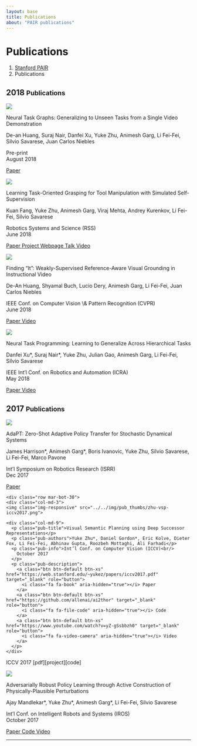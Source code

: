 ```yaml
---
layout: base
title: Publications
about: "PAIR publications"
---
```

<!-- Page Content -->
<div class="container">

  <!-- Page Heading/Breadcrumbs -->
  <div class="row">
    <div class="col-lg-12">
      <h1 class="page-header">Publications
        <small></small>
      </h1>
      <ol class="breadcrumb">
        <li><a href="index.php">Stanford PAIR</a></li>
        <li class="active">Publications</li>
      </ol>
    </div>
  </div>
  
  <div class="row">
    <div class="col-lg-12">
      <h2 class="section-header-first">2018 <small>Publications</small></h2>
    </div>
  </div>

  <div class="row mar-bot-30">
    <div class="col-md-3">
    <img class="img-responsive" src="../../img/pub_thumbs/huang2018ntg.jpg">
    </div>
    <div class="col-md-9">
      <p class="pub-title"> Neural Task Graphs: Generalizing to Unseen Tasks from a Single Video Demonstration</p>
      <p class="pub-authors">De-an Huang, Suraj Nair, Danfei Xu, Yuke Zhu, Animesh Garg, Li Fei-Fei, Silvio Savarese, Juan Carlos Niebles</p>
      <p class="pub-info">Pre-print<br/>
        August 2018
      </p>
      <p class="pub-description">
        <a class="btn btn-default btn-xs" href="https://arxiv.org/abs/1807.03480" target="_blank" role="button">
          <i class="fa fa-book" aria-hidden="true"></i> Paper
        </a>
      </p>
    </div>
  </div>


  <div class="row mar-bot-30">
    <div class="col-md-3">
    <img class="img-responsive" src="../../img/pub_thumbs/fang2018tog.png">
    </div>
    <div class="col-md-9">
      <p class="pub-title">Learning Task-Oriented Grasping for Tool Manipulation with Simulated Self-Supervision</p>
      <p class="pub-authors">Kuan Fang, Yuke Zhu, Animesh Garg, Viraj Mehta, Andrey Kurenkov, Li Fei-Fei, Silvio Savarese</p>
      <p class="pub-info">Robotics Systems and Science (RSS) <br/>
        June 2018
      </p>
      <p class="pub-description">
        <a class="btn btn-default btn-xs" href="https://arxiv.org/abs/1806.09266" target="_blank" role="button">
          <i class="fa fa-book" aria-hidden="true"></i> Paper
        </a>
        <a class="btn btn-default btn-xs" href="https://sites.google.com/view/task-oriented-grasp" target="_blank" role="button">
          <i class="fa fa-users" aria-hidden="true"></i> Project Webpage
        </a>
        <a class="btn btn-default btn-xs" href="https://youtu.be/v0ErAR8Dwy8?t=43s" target="_blank" role="button">
          <i class="fa fa-video-camera" aria-hidden="true"></i> Talk Video
        </a>
      </p>
    </div>
  </div>

  <div class="row mar-bot-30">
    <div class="col-md-3">
    <img class="img-responsive" src="../../img/pub_thumbs/huang2918findingit.jpg">
    </div>
    <div class="col-md-9">
      <p class="pub-title">Finding “It”: Weakly-Supervised Reference-Aware Visual Grounding in Instructional Video</p>
      <p class="pub-authors">De-An Huang, Shyamal Buch, Lucio Dery, Animesh Garg, Li Fei-Fei, Juan Carlos Niebles</p>
      <p class="pub-info">IEEE Conf. on Computer Vision \& Pattern Recognition (CVPR)<br/>
        June 2018
      </p>
      <p class="pub-description">
        <a class="btn btn-default btn-xs" href="http://openaccess.thecvf.com/content_cvpr_2018/papers/Huang_Finding_It_Weakly-Supervised_CVPR_2018_paper.pdf" target="_blank" role="button">
          <i class="fa fa-book" aria-hidden="true"></i> Paper
        </a>
        <a class="btn btn-default btn-xs" href="https://youtu.be/GBo4sFNzhtU?t=23m30s" target="_blank" role="button">
          <i class="fa fa-video-camera" aria-hidden="true"></i> Video
        </a>
      </p>
    </div>
  </div>
  
  <div class="row mar-bot-30">
    <div class="col-md-3">
    <img class="img-responsive" src="../../img/pub_thumbs/xu-ntp-icra18.jpg">
    </div>
    <div class="col-md-9">
      <p class="pub-title">Neural Task Programming: Learning to Generalize Across Hierarchical Tasks</p>
      <p class="pub-authors">Danfei Xu*, Suraj Nair*, Yuke Zhu, Julian Gao, Animesh Garg, Li Fei-Fei, Silvio Savarese</p>
      <p class="pub-info">IEEE Int’l Conf. on Robotics and Automation (ICRA)<br/>
        May 2018
      </p>
      <p class="pub-description">
        <a class="btn btn-default btn-xs" href="https://arxiv.org/abs/1710.01813" target="_blank" role="button">
          <i class="fa fa-book" aria-hidden="true"></i> Paper
        </a>
        <a class="btn btn-default btn-xs" href="https://www.youtube.com/watch?v=THq7I7C5rkk&feature=youtu.be" target="_blank" role="button">
          <i class="fa fa-video-camera" aria-hidden="true"></i> Video
        </a>
      </p>
    </div>
  </div>

  <div class="row">
    <div class="col-lg-12">
      <h2 class="section-header-first">2017 <small>Publications</small></h2>
    </div>
  </div>

  <div class="row mar-bot-30">
    <div class="col-md-3">
    <img class="img-responsive" src="../../img/pub_thumbs/harrison-isrr17-adapt.png">
    </div>
    <div class="col-md-9">
      <p class="pub-title">AdaPT: Zero-Shot Adaptive Policy Transfer for Stochastic Dynamical Systems</p>
      <p class="pub-authors">James Harrison*, Animesh Garg*, Boris Ivanovic, Yuke Zhu, Silvio Savarese, Li Fei-Fei, Marco Pavone</p>
      <p class="pub-info">Int’l Symposium on Robotics Research (ISRR)<br/>
        Dec 2017
      </p>
      <p class="pub-description">
        <a class="btn btn-default btn-xs" href="https://arxiv.org/abs/1707.04674" target="_blank" role="button">
          <i class="fa fa-book" aria-hidden="true"></i> Paper
        </a>
      </p>
    </div>
  </div>
  
  
    <div class="row mar-bot-30">
    <div class="col-md-3">
    <img class="img-responsive" src="../../img/pub_thumbs/zhu-vsp-iccv2017.png">
    
    <div class="col-md-9">
      <p class="pub-title">Visual Semantic Planning using Deep Successor Representations</p>
      <p class="pub-authors">Yuke Zhu*, Daniel Gordon*, Eric Kolve, Dieter Fox, Li Fei-Fei, Abhinav Gupta, Roozbeh Mottaghi, Ali Farhadi</p>
      <p class="pub-info">Int’l Conf. on Computer Vision (ICCV)<br/>
        October 2017
      </p>
      <p class="pub-description">
        <a class="btn btn-default btn-xs" href="https://web.stanford.edu/~yukez/papers/iccv2017.pdf" target="_blank" role="button">
          <i class="fa fa-book" aria-hidden="true"></i> Paper
        </a>
        <a class="btn btn-default btn-xs" href="https://github.com/allenai/ai2thor" target="_blank" role="button">
          <i class="fa fa-file-code" aria-hidden="true"></i> Code
        </a>
        <a class="btn btn-default btn-xs" href="https://www.youtube.com/watch?v=yZ-gSsbbzh0" target="_blank" role="button">
          <i class="fa fa-video-camera" aria-hidden="true"></i> Video
        </a>
      </p>
    </div>
  </div>


ICCV 2017
[pdf][project][code]

  
  <div class="row mar-bot-30">
    <div class="col-md-3">
    <img class="img-responsive" src="../../img/pub_thumbs/mandlekar-arpl-iros17.png">
    </div>
    <div class="col-md-9">
      <p class="pub-title">Adversarially Robust Policy Learning through Active Construction of Physically-Plausible Perturbations</p>
      <p class="pub-authors">Ajay Mandlekar*, Yuke Zhu*, Animesh Garg*, Li Fei-Fei, Silvio Savarese</p>
      <p class="pub-info">Int’l Conf. on Intelligent Robots and Systems (IROS)<br/>
        October 2017
      </p>
      <p class="pub-description">
        <a class="btn btn-default btn-xs" href="http://vision.stanford.edu/pdf/mandlekar2017iros.pdf" target="_blank" role="button">
          <i class="fa fa-book" aria-hidden="true"></i> Paper
        </a>
        <a class="btn btn-default btn-xs" href="https://stanfordvl.github.io/ARPL/" target="_blank" role="button">
          <i class="fa fa-file-code" aria-hidden="true"></i> Code
        </a>
        <a class="btn btn-default btn-xs" href="https://www.youtube.com/watch?v=yZ-gSsbbzh0" target="_blank" role="button">
          <i class="fa fa-video-camera" aria-hidden="true"></i> Video
        </a>
      </p>
    </div>
  </div>
  <hr>

  <!-- Footer -->
  <footer>
    <div class="row">
      <div class="col-lg-12">
      </div>
    </div>
  </footer>

</div>
<!-- /.container -->
